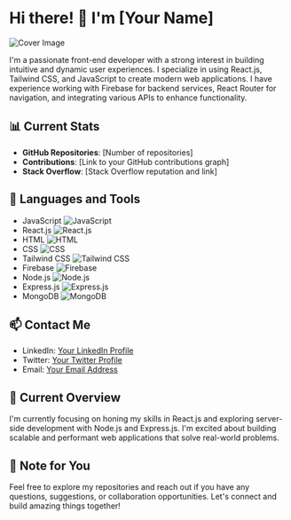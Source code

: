 # Hi there! 👋 I'm [Your Name]

![Cover Image](link_to_your_cover_image)

I'm a passionate front-end developer with a strong interest in building intuitive and dynamic user experiences. I specialize in using React.js, Tailwind CSS, and JavaScript to create modern web applications. I have experience working with Firebase for backend services, React Router for navigation, and integrating various APIs to enhance functionality.

## 📊 Current Stats

- **GitHub Repositories**: [Number of repositories]
- **Contributions**: [Link to your GitHub contributions graph]
- **Stack Overflow**: [Stack Overflow reputation and link]

## 🚀 Languages and Tools

- JavaScript ![JavaScript](https://img.shields.io/badge/-JavaScript-yellow)
- React.js ![React.js](https://img.shields.io/badge/-React.js-blue)
- HTML ![HTML](https://img.shields.io/badge/-HTML-orange)
- CSS ![CSS](https://img.shields.io/badge/-CSS-blueviolet)
- Tailwind CSS ![Tailwind CSS](https://img.shields.io/badge/-Tailwind_CSS-38B2AC)
- Firebase ![Firebase](https://img.shields.io/badge/-Firebase-FFCA28)
- Node.js ![Node.js](https://img.shields.io/badge/-Node.js-green)
- Express.js ![Express.js](https://img.shields.io/badge/-Express.js-grey)
- MongoDB ![MongoDB](https://img.shields.io/badge/-MongoDB-green)

## 📫 Contact Me

- LinkedIn: [Your LinkedIn Profile](https://www.linkedin.com/in/yourprofile)
- Twitter: [Your Twitter Profile](https://twitter.com/yourprofile)
- Email: [Your Email Address](mailto:youremail@example.com)

## 🌟 Current Overview

I'm currently focusing on honing my skills in React.js and exploring server-side development with Node.js and Express.js. I'm excited about building scalable and performant web applications that solve real-world problems.

## 📝 Note for You

Feel free to explore my repositories and reach out if you have any questions, suggestions, or collaboration opportunities. Let's connect and build amazing things together!

